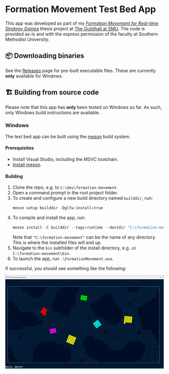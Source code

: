 # Formation Movement Test Bed App
This app was developed as part of my [_Formation Movement for Real-time Strategy Games_](https://andrewtc.dev/thesis/) thesis project at [The Guildhall at SMU](https://www.smu.edu/guildhall). The code is provided as-is and with the express permission of the faculty at Southern Methodist University.

## 📦 Downloading binaries
See the [Releases](https://github.com/andrewtc/formation-movement/releases) page for pre-built executable files. These are currently **only** available for Windows.

## 🏗️ Building from source code
Please note that this app has **only** been tested on Windows so far. As such, only Windows build instructions are available.

### Windows
The test bed app can be built using the [meson](https://mesonbuild.com/) build system.

#### Prerequisites
 - Install Visual Studio, including the MSVC toolchain.
 - [Install meson](https://mesonbuild.com/Getting-meson.html).

#### Building

1. Clone the repo, e.g. to `C:\dev\formation-movement`.
2. Open a command prompt in the root project folder.
3. To create and configure a new build directory named `builddir`, run:
   ```ps1
   meson setup builddir -Dglfw:install=true
   ```
4. To compile and install the app, run:
   ```ps1
   meson install -C builddir --tags=runtime --destdir "C:\formation-movement"
   ```
   Note that `"C:\formation-movement"` can be the name of any directory. This is where the installed files will end up.
5. Navigate to the `bin` subfolder of the install directory, e.g. `cd C:\formation-movement\bin`.
6. To launch the app, run `.\FormationMovement.exe`.

If successful, you should see something like the following:

![A preview of the test bed app running.](/screenshots/test-bed-app.png)